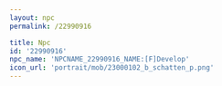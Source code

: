 ```yaml
---
layout: npc
permalink: /22990916

title: Npc
id: '22990916'
npc_name: 'NPCNAME_22990916_NAME:[F]Develop'
icon_url: 'portrait/mob/23000102_b_schatten_p.png'
---
```

